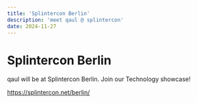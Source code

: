 ```yaml
---
title: 'Splintercon Berlin'
description: 'meet qaul @ splintercon'
date: 2024-11-27
---
```


# Splintercon Berlin

qaul will be at Splintercon Berlin.
Join our Technology showcase!

<https://splintercon.net/berlin/>
